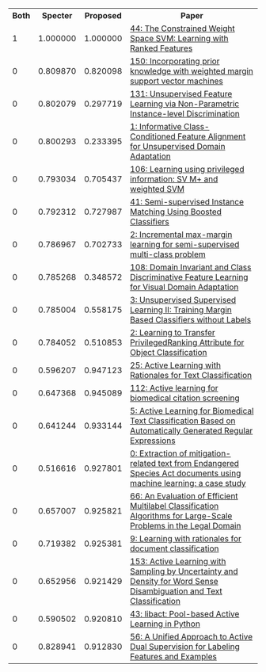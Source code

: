 <html><table><tr>
<th>Both</th>
<th>Specter</th>
<th>Proposed</th>
<th>Paper</th>
</tr>
<tr>
<td>1</td>
<td>1.000000</td>
<td>1.000000</td>
<td><a href="https://www.semanticscholar.org/paper/0f528e2fb899540172880df88e16810597b21184">44: The Constrained Weight Space SVM: Learning with Ranked Features</a></td>
</tr>
<tr>
<td>0</td>
<td>0.809870</td>
<td>0.820098</td>
<td><a href="https://www.semanticscholar.org/paper/4cd2ffebffd60708fb958c82b5fc72813fb9a1dd">150: Incorporating prior knowledge with weighted margin support vector machines</a></td>
</tr>
<tr>
<td>0</td>
<td>0.802079</td>
<td>0.297719</td>
<td><a href="https://www.semanticscholar.org/paper/41b03c500922893906d04403cff16a5d08f26ea7">131: Unsupervised Feature Learning via Non-Parametric Instance-level Discrimination</a></td>
</tr>
<tr>
<td>0</td>
<td>0.800293</td>
<td>0.233395</td>
<td><a href="https://www.semanticscholar.org/paper/d1476fdc7926bdc08de1328bacacd2ec6c1d3c87">1: Informative Class-Conditioned Feature Alignment for Unsupervised Domain Adaptation</a></td>
</tr>
<tr>
<td>0</td>
<td>0.793034</td>
<td>0.705437</td>
<td><a href="https://www.semanticscholar.org/paper/c571699cb01cc04f40a43da71d09d23595e85587">106: Learning using privileged information: SV M+ and weighted SVM</a></td>
</tr>
<tr>
<td>0</td>
<td>0.792312</td>
<td>0.727987</td>
<td><a href="https://www.semanticscholar.org/paper/c44233927bcc97b5690d0c5c19a319efb93b858c">41: Semi-supervised Instance Matching Using Boosted Classifiers</a></td>
</tr>
<tr>
<td>0</td>
<td>0.786967</td>
<td>0.702733</td>
<td><a href="https://www.semanticscholar.org/paper/499c6eff13122a549728498942cc04c0d4440b4a">2: Incremental max-margin learning for semi-supervised multi-class problem</a></td>
</tr>
<tr>
<td>0</td>
<td>0.785268</td>
<td>0.348572</td>
<td><a href="https://www.semanticscholar.org/paper/06b4e41185734f70ce432fdb2b121a7eb01140af">108: Domain Invariant and Class Discriminative Feature Learning for Visual Domain Adaptation</a></td>
</tr>
<tr>
<td>0</td>
<td>0.785004</td>
<td>0.558175</td>
<td><a href="https://www.semanticscholar.org/paper/2822d26e20a7479b0c4cb1ecc7dee2a3ccaaad2e">3: Unsupervised Supervised Learning II: Training Margin Based Classifiers without Labels</a></td>
</tr>
<tr>
<td>0</td>
<td>0.784052</td>
<td>0.510853</td>
<td><a href="https://www.semanticscholar.org/paper/dea374a3183d98c99919b6517c659952996ed0ed">2: Learning to Transfer PrivilegedRanking Attribute for Object Classification</a></td>
</tr>
<tr>
<td>0</td>
<td>0.596207</td>
<td>0.947123</td>
<td><a href="https://www.semanticscholar.org/paper/7b1bf9cad6ef6518d450ca7cb3e308c607638b62">25: Active Learning with Rationales for Text Classification</a></td>
</tr>
<tr>
<td>0</td>
<td>0.647368</td>
<td>0.945089</td>
<td><a href="https://www.semanticscholar.org/paper/ff52c56a82a859f6749cb2b52dab9a6741abc8a5">112: Active learning for biomedical citation screening</a></td>
</tr>
<tr>
<td>0</td>
<td>0.641244</td>
<td>0.933144</td>
<td><a href="https://www.semanticscholar.org/paper/dd7eb72929c29f213d378f0eb380bbce9673d2f5">5: Active Learning for Biomedical Text Classification Based on Automatically Generated Regular Expressions</a></td>
</tr>
<tr>
<td>0</td>
<td>0.516616</td>
<td>0.927801</td>
<td><a href="https://www.semanticscholar.org/paper/db53306c105d19b4d9c4916b3461a443cd8a0943">0: Extraction of mitigation-related text from Endangered Species Act documents using machine learning: a case study</a></td>
</tr>
<tr>
<td>0</td>
<td>0.657007</td>
<td>0.925821</td>
<td><a href="https://www.semanticscholar.org/paper/99c2a5f9164814b8e7d7e2c77eb6c1f5a67c80f4">66: An Evaluation of Efficient Multilabel Classification Algorithms for Large-Scale Problems in the Legal Domain</a></td>
</tr>
<tr>
<td>0</td>
<td>0.719382</td>
<td>0.925381</td>
<td><a href="https://www.semanticscholar.org/paper/7cefcecc8d086aeb08828ce489b04a82117cfc36">9: Learning with rationales for document classification</a></td>
</tr>
<tr>
<td>0</td>
<td>0.652956</td>
<td>0.921429</td>
<td><a href="https://www.semanticscholar.org/paper/15a11a6158d7974f89ca95fb991cebb5eb5a1c3c">153: Active Learning with Sampling by Uncertainty and Density for Word Sense Disambiguation and Text Classification</a></td>
</tr>
<tr>
<td>0</td>
<td>0.590502</td>
<td>0.920810</td>
<td><a href="https://www.semanticscholar.org/paper/26a7eb79f649e1e2b5282fc580ecb025e41a7dce">43: libact: Pool-based Active Learning in Python</a></td>
</tr>
<tr>
<td>0</td>
<td>0.828941</td>
<td>0.912830</td>
<td><a href="https://www.semanticscholar.org/paper/15ba2a5f25d447540d5b341bfa9f25629a59eda4">56: A Unified Approach to Active Dual Supervision for Labeling Features and Examples</a></td>
</tr>
</table></html>
